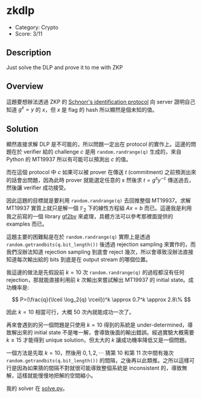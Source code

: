 # zkdlp

* Category: Crypto
* Score: 3/11

## Description

Just solve the DLP and prove it to me with ZKP

## Overview

這題要想辦法透過 ZKP 的 [Schnorr's identification protocol](https://www.zkdocs.com/docs/zkdocs/zero-knowledge-protocols/schnorr/) 向 server 證明自己知道 $g^x=y$ 的 $x$，但 $x$ 是 flag 的 hash 所以顯然是個未知的值。

## Solution

顯然直接求解 DLP 是不可能的，所以問題一定出在 protocol 的實作上。這邊的問題在於 verifier 給的 challenge $c$ 是用 `random.randrange(q)` 生成的，來自 Python 的 MT19937 所以有可能可以預測出 $c$ 的值。

而在這個 protocol 中 $c$ 如果可以被 prover 在傳送 $t$ (commitment) 之前預測出來的話會出問題，因為此時 prover 就能選定任意的 $s$ 然後求 $t=g^s y^{-c}$ 傳送過去，然後讓 verifier 成功接受。

因此這題的目標就是要利用 `random.randrange(q)` 去回推整個 MT19937。求解 MT19937 實質上就只是解一個 $\mathbb{F}_2$ 下的線性方程組 $Ax=b$ 而已。這邊我是利用我之前寫的一個 library [gf2bv](https://github.com/maple3142/gf2bv) 來處理，具體方法可以參考那裡面提供的 examples 而已。

這題主要的困難點是在於 `random.randrange(q)` 實際上是透過 `random.getrandbits(q.bit_length())` 後透過 rejection sampling 來實作的，而我們沒辦法知道 rejection sampling 到底會 reject 幾次，所以會導致沒辦法直接知道每次輸出給的 bits 到底是在 output stream 的哪個位置。

我這邊的做法是先假設前 $k=10$ 次 `random.randrange(q)` 的過程都沒有任何 rejection，那就能直接利用前 $k$ 次輸出來嘗試解出 MT19937 的 initial state。成功機率是:

$$
P=(\frac{q}{\lceil \log_2{q} \rceil})^k \approx 0.7^k \approx 2.8\%
$$

因此 $k=10$ 相當可行，大概 50 次內就能成功一次了。

再來會遇到的另一個問題是只使用 $k=10$ 得到的系統是 under-determined，導致解出來的 initial state 不是唯一解，會導致後面的輸出錯誤。經過實驗大概需要 $k \geq 15$ 才能得到 unique solution，但太大的 $k$ 讓成功機率降低又是一個問題。

一個方法是先取 $k=10$，然後用 $0,1,2,\cdots$ 猜第 10 和第 11 次中間有幾次 `random.getrandbits(q.bit_length())` 的間隔，之後再以此類推。之所以這樣可行是因為如果猜的間隔不對就很可能導致整個系統是 inconsistent 的，導致無解，這樣就能慢慢地把解的空間縮小。

我的 solver 在 [solve.py](./solve.py)。
